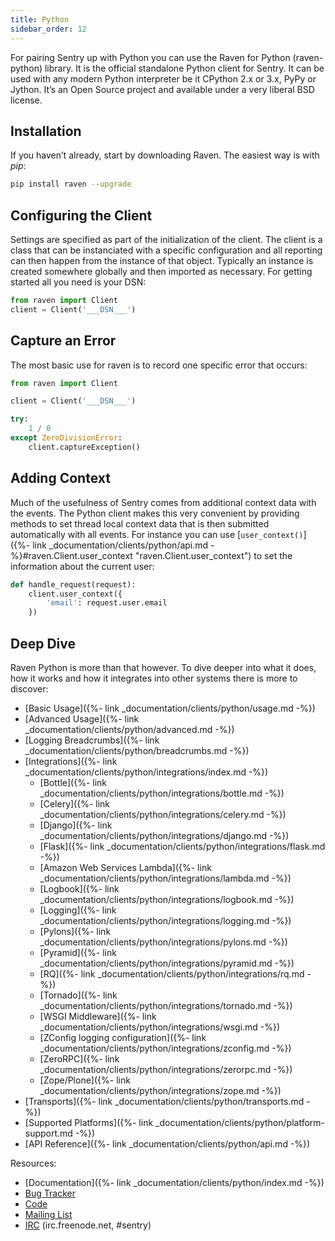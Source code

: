 ```yaml
---
title: Python
sidebar_order: 12
---
```


For pairing Sentry up with Python you can use the Raven for Python (raven-python) library. It is the official standalone Python client for Sentry. It can be used with any modern Python interpreter be it CPython 2.x or 3.x, PyPy or Jython. It’s an Open Source project and available under a very liberal BSD license.

## Installation

If you haven’t already, start by downloading Raven. The easiest way is with _pip_:

```bash
pip install raven --upgrade
```

## Configuring the Client

Settings are specified as part of the initialization of the client. The client is a class that can be instanciated with a specific configuration and all reporting can then happen from the instance of that object. Typically an instance is created somewhere globally and then imported as necessary. For getting started all you need is your DSN:

```python
from raven import Client
client = Client('___DSN___')
```

## Capture an Error

The most basic use for raven is to record one specific error that occurs:

```python
from raven import Client

client = Client('___DSN___')

try:
    1 / 0
except ZeroDivisionError:
    client.captureException()
```

## Adding Context

Much of the usefulness of Sentry comes from additional context data with the events. The Python client makes this very convenient by providing methods to set thread local context data that is then submitted automatically with all events. For instance you can use [`user_context()`]({%- link _documentation/clients/python/api.md -%}#raven.Client.user_context "raven.Client.user_context") to set the information about the current user:

```python
def handle_request(request):
    client.user_context({
        'email': request.user.email
    })
```

## Deep Dive

Raven Python is more than that however. To dive deeper into what it does, how it works and how it integrates into other systems there is more to discover:

-   [Basic Usage]({%- link _documentation/clients/python/usage.md -%})
-   [Advanced Usage]({%- link _documentation/clients/python/advanced.md -%})
-   [Logging Breadcrumbs]({%- link _documentation/clients/python/breadcrumbs.md -%})
-   [Integrations]({%- link _documentation/clients/python/integrations/index.md -%})
    -   [Bottle]({%- link _documentation/clients/python/integrations/bottle.md -%})
    -   [Celery]({%- link _documentation/clients/python/integrations/celery.md -%})
    -   [Django]({%- link _documentation/clients/python/integrations/django.md -%})
    -   [Flask]({%- link _documentation/clients/python/integrations/flask.md -%})
    -   [Amazon Web Services Lambda]({%- link _documentation/clients/python/integrations/lambda.md -%})
    -   [Logbook]({%- link _documentation/clients/python/integrations/logbook.md -%})
    -   [Logging]({%- link _documentation/clients/python/integrations/logging.md -%})
    -   [Pylons]({%- link _documentation/clients/python/integrations/pylons.md -%})
    -   [Pyramid]({%- link _documentation/clients/python/integrations/pyramid.md -%})
    -   [RQ]({%- link _documentation/clients/python/integrations/rq.md -%})
    -   [Tornado]({%- link _documentation/clients/python/integrations/tornado.md -%})
    -   [WSGI Middleware]({%- link _documentation/clients/python/integrations/wsgi.md -%})
    -   [ZConfig logging configuration]({%- link _documentation/clients/python/integrations/zconfig.md -%})
    -   [ZeroRPC]({%- link _documentation/clients/python/integrations/zerorpc.md -%})
    -   [Zope/Plone]({%- link _documentation/clients/python/integrations/zope.md -%})
-   [Transports]({%- link _documentation/clients/python/transports.md -%})
-   [Supported Platforms]({%- link _documentation/clients/python/platform-support.md -%})
-   [API Reference]({%- link _documentation/clients/python/api.md -%})

Resources:

-   [Documentation]({%- link _documentation/clients/python/index.md -%})
-   [Bug Tracker](http://github.com/getsentry/raven-python/issues)
-   [Code](http://github.com/getsentry/raven-python)
-   [Mailing List](https://groups.google.com/group/getsentry)
-   [IRC](irc://irc.freenode.net/sentry) (irc.freenode.net, #sentry)
